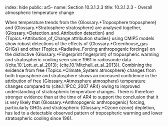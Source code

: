 index: hide
public: ar5-
name: Section 10.3.1.2.3
title: 10.3.1.2.3 - Overall atmospheric temperature change

When temperature trends from the {Glossary.*Troposphere troposphere} and {Glossary.*Stratosphere stratosphere} are analysed together, {Glossary.*Detection_and_Attribution detection} and {Topics.*Attribution_of_Change attribution studies} using CMIP5 models show robust detections of the effects of {Glossary.*Greenhouse_gas GHGs} and other {Topics.*Radiative_Forcing anthropogenic forcings} on the distinctive {Glossary.*Fingerprint fingerprint} of tropospheric warming and stratospheric cooling seen since 1961 in radiosonde data ({cite.10.'Lott_et_al_2013}; {cite.10.'Mitchell_et_al_2013}). Combining the evidence from free {Topics.*Climate_System atmosphere} changes from both troposphere and stratosphere shows an increased confidence in the attribution of free {Glossary.*Atmosphere atmosphere} temperature changes compared to {cite.1.'IPCC_2007 AR4} owing to improved understanding of stratospheric temperature changes. There is therefore stronger evidence than at the time of AR4 to support the conclusion that it is very likely that {Glossary.*Anthropogenic anthropogenic} forcing, particularly GHGs and stratospheric {Glossary.*Ozone ozone} depletion, has led to a detectable observed pattern of tropospheric warming and lower stratospheric cooling since 1961.
